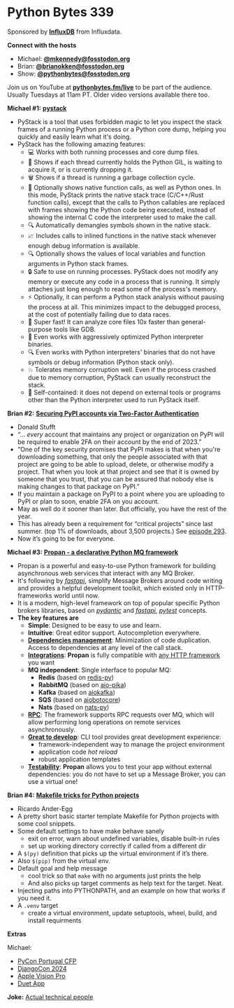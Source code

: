 # Python Bytes 339

Sponsored by [**InfluxDB**](https://pythonbytes.fm/influxdata) from Influxdata.

**Connect with the hosts**

- Michael: [**@mkennedy@fosstodon.org**](https://fosstodon.org/@mkennedy)
- Brian: [**@brianokken@fosstodon.org**](https://fosstodon.org/@brianokken)
- Show: [**@pythonbytes@fosstodon.org**](https://fosstodon.org/@pythonbytes)

Join us on YouTube at [**pythonbytes.fm/live**](https://pythonbytes.fm/stream/live) to be part of the audience. Usually Tuesdays at 11am PT. Older video versions available there too.

**Michael #1:** [**pystack**](https://github.com/bloomberg/pystack)

- PyStack is a tool that uses forbidden magic to let you inspect the stack frames of a running Python process or a Python core dump, helping you quickly and easily learn what it's doing.
- PyStack has the following amazing features:
    - 💻 Works with both running processes and core dump files.
    - 🧵 Shows if each thread currently holds the Python GIL, is waiting to acquire it, or is currently dropping it.
    - 🗑️ Shows if a thread is running a garbage collection cycle.
    - 🐍 Optionally shows native function calls, as well as Python ones. In this mode, PyStack prints the native stack trace (C/C++/Rust function calls), except that the calls to Python callables are replaced with frames showing the Python code being executed, instead of showing the internal C code the interpreter used to make the call.
    - 🔍 Automatically demangles symbols shown in the native stack.
    - 📈 Includes calls to inlined functions in the native stack whenever enough debug information is available.
    - 🔍 Optionally shows the values of local variables and function arguments in Python stack frames.
    - 🔒 Safe to use on running processes. PyStack does not modify any memory or execute any code in a process that is running. It simply attaches just long enough to read some of the process's memory.
    - ⚡ Optionally, it can perform a Python stack analysis without pausing the process at all. This minimizes impact to the debugged process, at the cost of potentially failing due to data races.
    - 🚀 Super fast! It can analyze core files 10x faster than general-purpose tools like GDB.
    - 🎯 Even works with aggressively optimized Python interpreter binaries.
    - 🔍 Even works with Python interpreters' binaries that do not have symbols or debug information (Python stack only).
    - 💥 Tolerates memory corruption well. Even if the process crashed due to memory corruption, PyStack can usually reconstruct the stack.
    - 💼 Self-contained: it does not depend on external tools or programs other than the Python interpreter used to run PyStack itself.

**Brian #2:** [**Securing PyPI accounts via Two-Factor Authentication**](https://blog.pypi.org/posts/2023-05-25-securing-pypi-with-2fa/)

- Donald Stufft
- “… *every* account that maintains any project or organization on PyPI will be required to enable 2FA on their account by the end of 2023.”
- “One of the key security promises that PyPI makes is that when you're downloading something, that only the people associated with that project are going to be able to upload, delete, or otherwise modify a project. That when you look at that project and see that it is owned by someone that you trust, that you can be assured that nobody else is making changes to that package on PyPI.”
- If you maintain a package on PyPI to a point where you are uploading to PyPI or plan to soon, enable 2FA on you account.
- May as well do it sooner than later. But officially, you have the rest of the year.
- This has already been a requirement for “critical projects” since last summer. (top 1% of downloads, about 3,500 projects.) See [episode 293](https://pythonbytes.fm/episodes/show/293/and-if-i-pull-this-open-source-jenga-block).
- Now it’s going to be for everyone.

**Michael #3:** [**Propan - a declarative Python MQ framework**](https://github.com/Lancetnik/Propan)

- Propan is a powerful and easy-to-use Python framework for building asynchronous web services that interact with any MQ Broker.
- It's following by [*fastapi*](https://fastapi.tiangolo.com/ru/), simplify Message Brokers around code writing and provides a helpful development toolkit, which existed only in HTTP-frameworks world until now.
- It is a modern, high-level framework on top of popular specific Python brokers libraries, based on [*pydantic*](https://docs.pydantic.dev/) and [*fastapi*](https://fastapi.tiangolo.com/ru/), [*pytest*](https://docs.pytest.org/en/latest/) concepts.
- **The key features are**
    - **Simple**: Designed to be easy to use and learn.
    - **Intuitive**: Great editor support. Autocompletion everywhere.
    - [**Dependencies management**](https://github.com/Lancetnik/Propan#dependencies): Minimization of code duplication. Access to dependencies at any level of the call stack.
    - [**Integrations**](https://github.com/Lancetnik/Propan#http-frameworks-integrations): **Propan** is fully compatible with [any HTTP framework](https://lancetnik.github.io/Propan/integrations/1_integrations-index/) you want
    - **MQ independent**: Single interface to popular MQ:
        - **Redis** (based on [redis-py](https://redis.readthedocs.io/en/stable/index.html))
        - **RabbitMQ** (based on [aio-pika](https://aio-pika.readthedocs.io/en/latest/))
        - **Kafka** (based on [aiokafka](https://aiokafka.readthedocs.io/en/stable/))
        - **SQS** (based on [aiobotocore](https://aiobotocore.readthedocs.io/en/latest/))
        - **Nats** (based on [nats-py](https://github.com/nats-io/nats.py))
    - [**RPC**](https://lancetnik.github.io/Propan/getting_started/4_broker/5_rpc/): The framework supports RPC requests over MQ, which will allow performing long operations on remote services asynchronously.
    - [**Great to develop**](https://github.com/Lancetnik/Propan#cli-power): CLI tool provides great development experience:
        - framework-independent way to manage the project environment
        - application code *hot reload*
        - robust application templates
    - [**Testability**](https://lancetnik.github.io/Propan/getting_started/7_testing): **Propan** allows you to test your app without external dependencies: you do not have to set up a Message Broker, you can use a virtual one!

**Brian #4:** [**Makefile tricks for Python projects**](https://ricardoanderegg.com/posts/makefile-python-project-tricks/)

- Ricardo Ander-Egg
- A pretty short basic starter template Makefile for Python projects with some cool snippets.
- Some default settings to have make behave sanely
    - exit on error, warn about undefined variables, disable built-in rules
    - set up working directory correctly if called from a different dir
- A `$(py)` definition that picks up the virtual environment if it’s there.
- Also `$(pip)` from the virtual env.
- Default goal and help message
    - cool trick so that `make` with no arguments just prints the help
    - And also picks up target comments as help text for the target. Neat.
- Injecting paths into PYTHONPATH, and an example on how that works if you need it.
- A `.venv` target
    - create a virtual environment, update setuptools, wheel, build, and install requirments


**Extras** 

Michael:

- [PyCon Portugal CFP](https://2023.pycon.pt/talks/cfp/)
- [DjangoCon 2024](https://2024.djangocon.eu)
- [Apple Vision Pro](https://www.apple.com/apple-vision-pro/)
- [Duet App](https://www.duetdisplay.com)

**Joke:** [Actual technical people](https://www.reddit.com/r/programminghumor/comments/1428piy/new_headsets_announced/)

